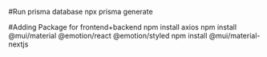 #Run prisma database
npx prisma generate

#Adding Package for frontend+backend
npm install axios
npm install @mui/material @emotion/react @emotion/styled
npm install @mui/material-nextjs
